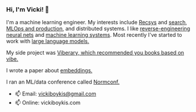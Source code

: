 ### Hi, I'm Vicki! 👋
I'm a machine learning engineer. My interests include [Recsys](https://vickiboykis.com/2021/10/28/recsys-2021-recap/) and [search](https://boringml.com/docs/recsys/minhash/), [MLOps and production](https://vickiboykis.com/2020/06/09/getting-machine-learning-to-production/), and distributed systems. I like [reverse-engineering neural nets](https://gist.github.com/veekaybee/6f8885e9906aa9c5408ebe5c7e870698) and [machine learning systems](https://vicki.substack.com/p/what-we-talk-about-when-we-talk-about). Most recently I've started to work with [large language models.](https://vickiboykis.com/2024/01/15/whats-new-with-ml-in-production/)  

My side project was [Viberary, which recommended you books based on vibe.](https://vickiboykis.com/2024/01/05/retro-on-viberary/)

I wrote a paper about [embeddings.](https://vickiboykis.com/what_are_embeddings/) 

I ran an ML/data conference called [Normconf.](https://normconf.com/)

- 📫 Email:  vickiboykis@gmail.com
- 📫 Online: vickiboykis.com
